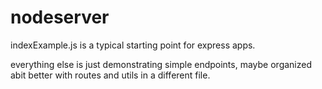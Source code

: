 # nodeserver

indexExample.js is a typical starting point for express apps. 

everything else is just demonstrating simple endpoints, maybe organized abit better with routes and utils in a different file.
